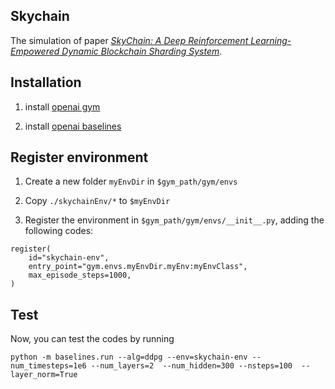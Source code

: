 ## Skychain
The simulation of paper *[SkyChain: A Deep Reinforcement Learning-Empowered Dynamic Blockchain Sharding System](https://dl.acm.org/doi/abs/10.1145/3404397.3404460?casa_token=cORVUGinc7MAAAAA%3ANNmTSDChQXOvPDEf6F72O83Eb8lBqlF3Od8S2_Ve66foL0Vb3_wGxEE1aIWaOoUNi1g-DvmlgArbeA)*.

## Installation

1. install [openai gym](https://github.com/openai/gym)

2. install [openai baselines](https://github.com/openai/baselines)

## Register environment

1. Create a new folder ```myEnvDir``` in ```$gym_path/gym/envs```

2. Copy ```./skychainEnv/*``` to ```$myEnvDir```

3. Register the environment in ```$gym_path/gym/envs/__init__.py```, adding the following codes:

```
register(
    id="skychain-env",
    entry_point="gym.envs.myEnvDir.myEnv:myEnvClass",
    max_episode_steps=1000,
)
```

## Test

Now, you can test the codes by running
```
python -m baselines.run --alg=ddpg --env=skychain-env --num_timesteps=1e6 --num_layers=2  --num_hidden=300 --nsteps=100  --layer_norm=True
``` 